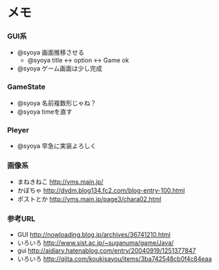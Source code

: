 # メモ  
### GUI系  
+ @syoya 画面推移させる  
    + @syoya title <-> option <-> Game ok  
+ @syoya ゲーム画面は少し完成  
  
### GameState  
+ @syoya 名前複数形じゃね？  
+ @syoya timeを直す  
  
### Pleyer
+ @syoya 早急に実装よろしく  
  
### 画像系
+ まねきねこ http://yms.main.jp/  
+ かぼちゃ http://dvdm.blog134.fc2.com/blog-entry-100.html  
+ ポストとか http://yms.main.jp/page3/chara02.html  

### 参考URL  
+ GUI http://nowloading.blog.jp/archives/36741210.html  
+ いろいろ http://www.sist.ac.jp/~suganuma/game/Java/  
+ gui http://aidiary.hatenablog.com/entry/20040919/1251377847  
+ いろいろ http://qiita.com/koukisayou/items/3ba742548cb0f4c84eaa  
